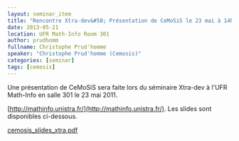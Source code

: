 ```yaml
---
layout: seminar_item
title: "Rencontre Xtra-dev&#58; Présentation de CeMoSiS le 23 mai à 14h à l'UFR Math-Info"
date: 2013-05-21
location: UFR Math-Info Room 301
author: prudhomm
fullname: Christophe Prud'homme
speaker: "Christophe Prud'homme (Cemosis)"
categories: [seminar]
tags: [cemosis]
---
```


Une présentation de CeMoSiS sera faite lors du séminaire Xtra-dev à l'UFR Math-Info en salle 301 le 23 mai 2011.

[http://mathinfo.unistra.fr/](http://mathinfo.unistra.fr/). Les slides sont disponibles ci-dessous.


[cemosis_slides_xtra.pdf](http://docs.google.com/viewer?a=v&pid=sites&srcid=Y2Vtb3Npcy5mcnx3d3d8Z3g6MTgyNDQ3NGE3MzU5YzA0Mw)
